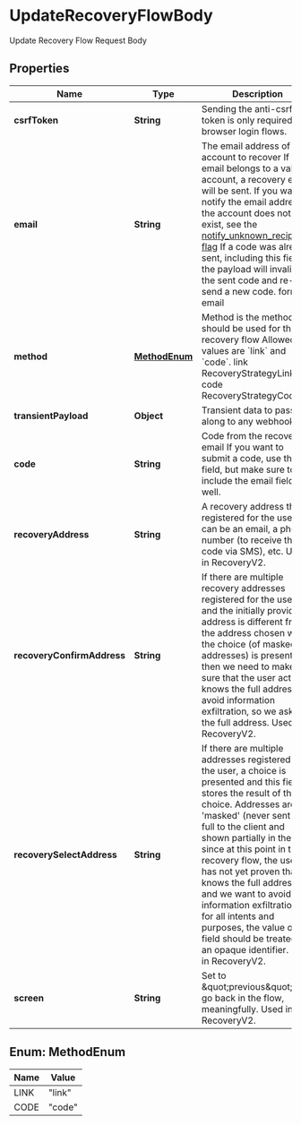 

# UpdateRecoveryFlowBody

Update Recovery Flow Request Body

## Properties

| Name | Type | Description | Notes |
|------------ | ------------- | ------------- | -------------|
|**csrfToken** | **String** | Sending the anti-csrf token is only required for browser login flows. |  [optional] |
|**email** | **String** | The email address of the account to recover  If the email belongs to a valid account, a recovery email will be sent.  If you want to notify the email address if the account does not exist, see the [notify_unknown_recipients flag](https://www.ory.sh/docs/kratos/self-service/flows/account-recovery-password-reset#attempted-recovery-notifications)  If a code was already sent, including this field in the payload will invalidate the sent code and re-send a new code.  format: email |  |
|**method** | [**MethodEnum**](#MethodEnum) | Method is the method that should be used for this recovery flow  Allowed values are &#x60;link&#x60; and &#x60;code&#x60;. link RecoveryStrategyLink code RecoveryStrategyCode |  |
|**transientPayload** | **Object** | Transient data to pass along to any webhooks |  [optional] |
|**code** | **String** | Code from the recovery email  If you want to submit a code, use this field, but make sure to _not_ include the email field, as well. |  [optional] |
|**recoveryAddress** | **String** | A recovery address that is registered for the user. It can be an email, a phone number (to receive the code via SMS), etc. Used in RecoveryV2. |  [optional] |
|**recoveryConfirmAddress** | **String** | If there are multiple recovery addresses registered for the user, and the initially provided address is different from the address chosen when the choice (of masked addresses) is presented, then we need to make sure that the user actually knows the full address to avoid information exfiltration, so we ask for the full address. Used in RecoveryV2. |  [optional] |
|**recoverySelectAddress** | **String** | If there are multiple addresses registered for the user, a choice is presented and this field stores the result of this choice. Addresses are &#39;masked&#39; (never sent in full to the client and shown partially in the UI) since at this point in the recovery flow, the user has not yet proven that it knows the full address and we want to avoid information exfiltration. So for all intents and purposes, the value of this field should be treated as an opaque identifier. Used in RecoveryV2. |  [optional] |
|**screen** | **String** | Set to \&quot;previous\&quot; to go back in the flow, meaningfully. Used in RecoveryV2. |  [optional] |



## Enum: MethodEnum

| Name | Value |
|---- | -----|
| LINK | &quot;link&quot; |
| CODE | &quot;code&quot; |



